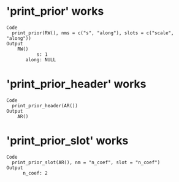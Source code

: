 # 'print_prior' works

    Code
      print_prior(RW(), nms = c("s", "along"), slots = c("scale", "along"))
    Output
        RW() 
               s: 1
           along: NULL

# 'print_prior_header' works

    Code
      print_prior_header(AR())
    Output
        AR() 

# 'print_prior_slot' works

    Code
      print_prior_slot(AR(), nm = "n_coef", slot = "n_coef")
    Output
          n_coef: 2

